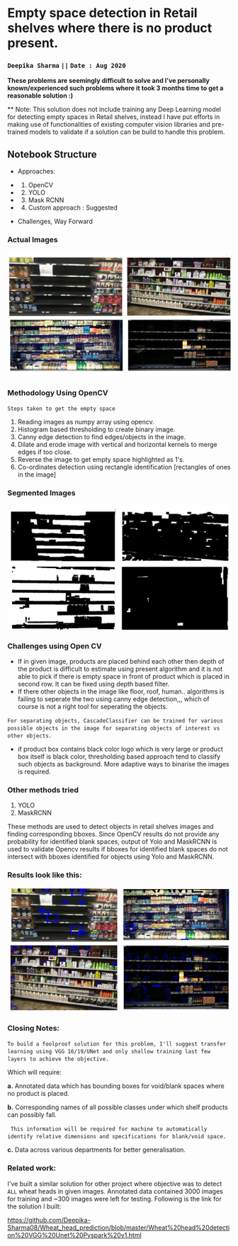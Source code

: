 # Empty space detection in Retail shelves where there is no product present.

### `Deepika Sharma`  ``||``                                      `Date : Aug 2020`

**These problems are seemingly difficult to solve and I've personally known/experienced such problems where it took 3 months time to get a reasonable solution :)**

** Note: This solution does not include training any Deep Learning model for detecting empty spaces in Retail shelves, instead I have put efforts in making use of functionalities of existing computer vision libraries and pre-trained models to validate if a solution can be build to handle this problem.


## Notebook Structure
- Approaches: 

- 1. OpenCV
- 2. YOLO
- 3. Mask RCNN
- 4. Custom approach : Suggested
- Challenges, Way Forward



### Actual Images

![alt text](https://github.com/Deepika-Sharma08/Object-detection-MRCNN-Yolo/blob/master/input_pngs.png?raw=true)

### Methodology Using OpenCV

`Steps taken to get the empty space`

1. Reading images as numpy array using opencv.
2. Histogram based thresholding to create binary image.
3. Canny edge detection to find edges/objects in the image.
4. Dilate and erode image with vertical and horizontal kernels to merge edges if too close.
5. Reverse the image to get empty space highlighted as 1's.
6. Co-ordinates detection using rectangle identification [rectangles of ones in the image] 


### Segmented Images

![alt text](https://github.com/Deepika-Sharma08/Object-detection-MRCNN-Yolo/blob/master/Results_/segmented_images.png?raw=true)


### Challenges using Open CV
- If in given image, products are placed behind each other then depth of the product is difficult to estimate using present algorithm and it is not able to pick if there is empty space in front of product which is placed in second row. It can be fixed using depth based filter.
- If there other objects in the image like floor, roof, human.. algorithms is failing to seperate the two using canny edge detection,,, which of course is not a right tool for seperating the objects.


`For separating objects, CascadeClassifier can be trained for various possible objects in the image for separating objects of interest vs other objects.`
- if product box contains black color logo which is very large or product box itself is black color, thresholding based approach tend to classify such objects as background. More adaptive ways to binarise the images is required.


### Other methods tried
1. YOLO
2. MaskRCNN

These methods are used to detect objects in retail shelves images and finding corresponding bboxes. Since OpenCV results do not provide any probability for identified blank spaces, output of Yolo and MaskRCNN is used to validate Opencv results if bboxes for identified blank spaces do not intersect with bboxes identified for objects using Yolo and MaskRCNN.

### Results look like this:

![alt text](https://github.com/Deepika-Sharma08/Object-detection-MRCNN-Yolo/blob/master/Results_/Results_using_Blob%20detection.png?raw=true)


### Closing Notes:
`To build a foolproof solution for this problem, I'll suggest transfer learning using VGG 16/19/UNet and only shallow training last few layers to achieve the objective.`

Which will require:


**a.** Annotated data which has bounding boxes for void/blank spaces where no product is placed.

**b.** Corresponding names of all possible classes under which shelf products can possibly fall.


` This information will be required for machine to automatically identify relative dimensions and specifications for blank/void space.`

**c.** Data across various departments for better generalisation.

### Related work:
I've built a similar solution for other project where objective was to detect `ALL` wheat heads in given images.
Annotated data contained 3000 images for training and ~300 images were left for testing. Following is the link for the solution I built:

https://github.com/Deepika-Sharma08/Wheat_head_prediction/blob/master/Wheat%20head%20detection%20VGG%20Unet%20Pyspark%20v1.html
